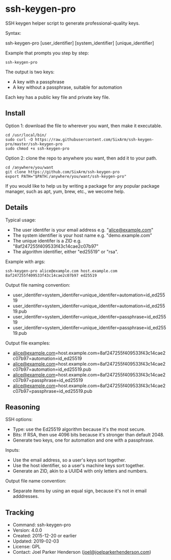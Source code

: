 # ssh-keygen-pro

SSH keygen helper script to generate professional-quality keys.

Syntax:

   ssh-keygen-pro [user_identifier] [system_identifier] [unique_identifier]


Example that prompts you step by step:

    ssh-keygen-pro

The output is two keys:

  * A key with a passphrase
  * A key without a passphrase, suitable for automation

Each key has a public key file and private key file.


## Install

Option 1: download the file to wherever you want, then make it executable.

    cd /usr/local/bin/
    sudo curl -O https://raw.githubusercontent.com/SixArm/ssh-keygen-pro/master/ssh-keygen-pro
    sudo chmod +x ssh-keygen-pro

Option 2: clone the repo to anywhere you want, then add it to your path.

    cd /anywhere/you/want
    git clone https://github.com/SixArm/ssh-keygen-pro
    export PATH="$PATH:/anywhere/you/want/ssh-keygen-pro"

If you would like to help us by writing a package for any popular package manager, such as apt, yum, brew, etc., we wecome help.


## Details

Typical usage:

  * The user identifer is your email address e.g. "alice@example.com"
  * The system identifier is your host name e.g. "demo.example.com"
  * The unique identifer is a ZID e.g. "8af247255f409533f43c14cae2c07b97"
  * The algorithm identifier, either "ed25519" or "rsa".
  
Example with args:

    ssh-keygen-pro alice@example.com host.example.com 8af247255f409533f43c14cae2c07b97 ed25519

Output file naming convention:

  * user_identifer=system_identifer=unique_identifer=automation=id_ed25519
  * user_identifer=system_identifer=unique_identifer=automation=id_ed25519.pub
  * user_identifer=system_identifer=unique_identifer=passphrase=id_ed25519
  * user_identifer=system_identifer=unique_identifer=passphrase=id_ed25519.pub

Output file examples:

  * alice@example.com=host.example.com=8af247255f409533f43c14cae2c07b97=automation=id_ed25519
  * alice@example.com=host.example.com=8af247255f409533f43c14cae2c07b97=automation=id_ed25519.pub
  * alice@example.com=host.example.com=8af247255f409533f43c14cae2c07b97=passphrase=id_ed25519
  * alice@example.com=host.example.com=8af247255f409533f43c14cae2c07b97=passphrase=id_ed25519.pub


## Reasoning

SSH options:

  * Type: use the Ed25519 algorithm because it's the most secure.
  * Bits: If RSA, then use 4096 bits because it's stronger than default 2048.
  * Generate two keys, one for automation and one with a passphrase.
  
Inputs:

  * Use the email address, so a user's keys sort together.
  * Use the host identifier, so a user's machine keys sort together.
  * Generate an ZID, akin to a UUID4 with only letters and numbers.

Output file name convention:

  * Separate items by using an equal sign, because it's not in email adddresses.


## Tracking

  * Command: ssh-keygen-pro
  * Version: 4.0.0
  * Created: 2015-12-20 or earlier
  * Updated: 2019-02-03
  * License: GPL
  * Contact: Joel Parker Henderson (joel@joelparkerhenderson.com)
